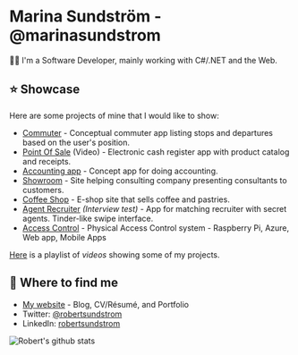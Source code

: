# Marina Sundström - @marinasundstrom

👩‍🦰 I'm a Software Developer, mainly working with C#/.NET and the Web.

## ⭐ Showcase
Here are some projects of mine that I would like to show:

* [Commuter](https://github.com/robertsundstrom/commuter) - Conceptual commuter app listing stops and departures based on the user's position.
* [Point Of Sale](https://youtu.be/wDP1ShXDgY8) (Video) - Electronic cash register app with product catalog and receipts.
* [Accounting app](https://github.com/robertsundstrom/accounting-app) - Concept app for doing accounting.
* [Showroom](https://github.com/robertsundstrom/showroom) -  Site helping consulting company presenting consultants to customers.
* [Coffee Shop](https://github.com/robertsundstrom/coffee-shop) - E-shop site that sells coffee and pastries.
* [Agent Recruiter](https://github.com/robertsundstrom/agent-recruiter) *(Interview test)* - App for matching recruiter with secret agents. Tinder-like swipe interface. 
* [Access Control](https://github.com/robertsundstrom/AccessControl) - Physical Access Control system - Raspberry Pi, Azure, Web app, Mobile Apps 


[Here](https://www.youtube.com/playlist?list=PLLBU--06ftFqPiAwkg3VKa2fIEhNu7J4L) is a playlist of *videos* showing some of my projects. 

## 🔗 Where to find me
- [My website](https://www.robertsundstrom.com/) - Blog, CV/Résumé, and Portfolio
- Twitter: [@robertsundstrom](https://twitter.com/robertsundstrom)
- LinkedIn: [robertsundstrom](https://www.linkedin.com/in/robertsundstrom/)

![Robert's github stats](https://github-readme-stats.vercel.app/api/?username=robertsundstrom&show_icons=true&title_color=fff&icon_color=79ff97&text_color=9f9f9f&bg_color=151515)
